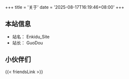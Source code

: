 +++
title = '关于'
date = '2025-08-17T16:19:46+08:00'
+++
## 本站信息
- 站名： Enkidu_Site
- 站长： GuoDou
## 小伙伴们
{{< friendsLink >}}